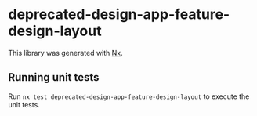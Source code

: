 # deprecated-design-app-feature-design-layout

This library was generated with [Nx](https://nx.dev).

## Running unit tests

Run `nx test deprecated-design-app-feature-design-layout` to execute the unit tests.
